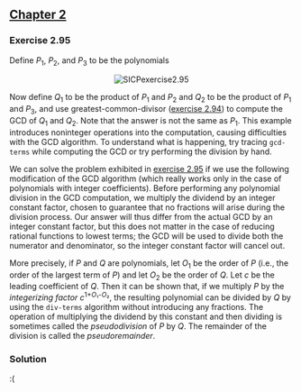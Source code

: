 ## [Chapter 2](../index.md#2-Building-Abstractions-with-Data)

### Exercise 2.95

Define _P_<sub>1</sub>, _P_<sub>2</sub>, and _P_<sub>3</sub> to be the polynomials

<p align="center">
  <img src="https://i.ibb.co/ScFTn5s/SICPexercise2-95.png" alt="SICPexercise2.95" title="SICPexercise2.95">
</p>

Now define _Q_<sub>1</sub> to be the product of _P_<sub>1</sub> and _P_<sub>2</sub> and _Q_<sub>2</sub> to be the product of _P_<sub>1</sub> and _P_<sub>3</sub>, and use greatest-common-divisor ([exercise 2.94][1]) to compute the GCD of _Q_<sub>1</sub> and _Q_<sub>2</sub>. Note that the answer is not the same as _P_<sub>1</sub>. This example introduces noninteger operations into the computation, causing difficulties with the GCD algorithm. To understand what is happening, try tracing `gcd-terms` while computing the GCD or try performing the division by hand.

We can solve the problem exhibited in [exercise 2.95][2] if we use the following modification of the GCD algorithm (which really works only in the case of polynomials with integer coefficients). Before performing any polynomial division in the GCD computation, we multiply the dividend by an integer constant factor, chosen to guarantee that no fractions will arise during the division process. Our answer will thus differ from the actual GCD by an integer constant factor, but this does not matter in the case of reducing rational functions to lowest terms; the GCD will be used to divide both the numerator and denominator, so the integer constant factor will cancel out.

More precisely, if _P_ and _Q_ are polynomials, let _O_<sub>1</sub> be the order of _P_ (i.e., the order of the largest term of _P_) and let _O_<sub>2</sub> be the order of _Q_. Let _c_ be the leading coefficient of _Q_. Then it can be shown that, if we multiply _P_ by the _integerizing factor_ _c_<sup>1+<i>O</i>₁-<i>O</i>₂</sup>, the resulting polynomial can be divided by _Q_ by using the `div-terms` algorithm without introducing any fractions. The operation of multiplying the dividend by this constant and then dividing is sometimes called the _pseudodivision_ of _P_ by _Q_. The remainder of the division is called the _pseudoremainder_.

### Solution

:(

[1]: ./Exercise%202.94.md
[2]: ./Exercise%202.95.md


